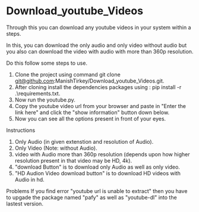 # Download_youtube_Videos
Through this you can download any youtube videos in your system within a steps.

In this, you can download the only audio and only video without audio but you also can download the video with audio with more than 360p resolution. 

Do this follow some steps to use.
1. Clone the project using command git clone git@github.com:ManishTirkey/Download_youtube_Videos.git.
2. After cloning install the dependencies packages using : pip install -r .\requirements.txt.
3. Now run the youtube.py.
4. Copy the youtube video url from your browser and paste in "Enter the link here" and click the "show information" button down below.
5. Now you can see all the options present in front of your eyes.

Instructions
1. Only Audio   (in given extenstion and resolution of Audio).
2. Only Video (Note: without Audio).
3. video with Audio more than 360p resolution  (depends upon how higher resolution present in that video may be HD, 4k).
4. "download Button" is to download only Audio  as well as only video.
5. "HD Audion Video download button" is to download HD videos with Audio in hd.

Problems
If you find error "youtube url is unable to extract" then you have to upgade the package named "pafy" as well as "youtube-dl" into the lastest version.
